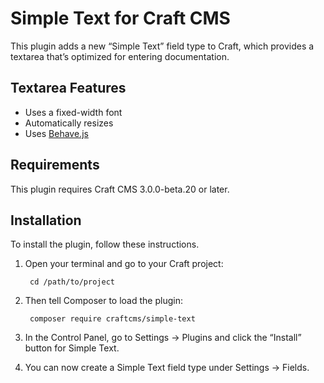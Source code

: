 # Simple Text for Craft CMS

This plugin adds a new “Simple Text” field type to Craft, which provides a textarea that’s optimized for entering documentation.

## Textarea Features

* Uses a fixed-width font
* Automatically resizes
* Uses [Behave.js](http://jakiestfu.github.io/Behave.js/)

## Requirements

This plugin requires Craft CMS 3.0.0-beta.20 or later.

## Installation

To install the plugin, follow these instructions.

1. Open your terminal and go to your Craft project:

        cd /path/to/project

2. Then tell Composer to load the plugin:

        composer require craftcms/simple-text

3. In the Control Panel, go to Settings → Plugins and click the “Install” button for Simple Text.

4. You can now create a Simple Text field type under Settings → Fields.
